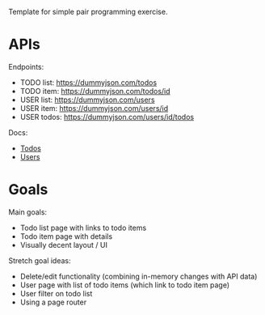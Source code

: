 Template for simple pair programming exercise.

# APIs

Endpoints:

- TODO list: https://dummyjson.com/todos
- TODO item: https://dummyjson.com/todos/id
- USER list: https://dummyjson.com/users
- USER item: https://dummyjson.com/users/id
- USER todos: https://dummyjson.com/users/id/todos

Docs:

- [Todos](https://dummyjson.com/docs/todos)
- [Users](https://dummyjson.com/docs/users)

# Goals

Main goals:

- Todo list page with links to todo items
- Todo item page with details
- Visually decent layout / UI

Stretch goal ideas:

- Delete/edit functionality (combining in-memory changes with API data)
- User page with list of todo items (which link to todo item page)
- User filter on todo list
- Using a page router